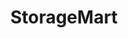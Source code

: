 ---
title: "StorageMart"
url: /athens/storagemart-collins-industrial-boulevard/
shop: storage rental
---